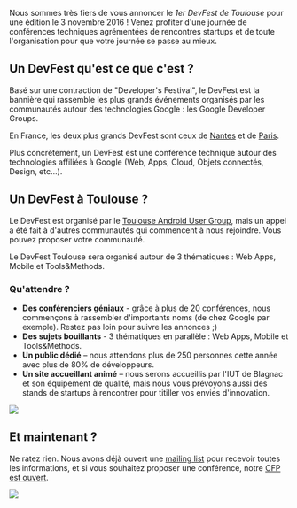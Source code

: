Nous sommes très fiers de vous annoncer le *1er DevFest de Toulouse* pour une édition le 3 novembre 2016 ! Venez profiter d'une journée de conférences techniques agrémentées de rencontres startups et de toute l'organisation pour que votre journée se passe au mieux.

## Un DevFest qu'est ce que c'est ?

Basé sur une contraction de "Developer's Festival", le DevFest est la bannière qui rassemble les plus grands événements organisés par les communautés autour des technologies Google : les Google Developer Groups.

En France, les deux plus grands DevFest sont ceux de [Nantes](https://devfest.gdgnantes.com) et de [Paris](devfest.gdgparis.com/).

Plus concrètement, un DevFest est une conférence technique autour des technologies affiliées à Google (Web, Apps, Cloud, Objets connectés, Design, etc...).

## Un DevFest à Toulouse ?

Le DevFest est organisé par le [Toulouse Android User Group](https://twitter.com/ToulouseAUG), mais un appel a été fait à d'autres communautés qui commencent à nous rejoindre. Vous pouvez proposer votre communauté.

Le DevFest Toulouse sera organisé autour de 3 thématiques : Web Apps, Mobile et Tools&Methods.

### Qu'attendre ?

* **Des conférenciers géniaux** - grâce à plus de 20 conférences, nous commençons à rassembler d'importants noms (de chez Google par exemple). Restez pas loin pour suivre les annonces ;)
* **Des sujets bouillants** - 3 thématiques en parallèle : Web Apps, Mobile et Tools&Methods.
* **Un public dédié** – nous attendons plus de 250 personnes cette année avec plus de 80% de développeurs.
* **Un site accueillant animé** – nous serons accueillis par l'IUT de Blagnac et son équipement de qualité, mais nous vous prévoyons aussi des stands de startups à rencontrer pour titiller vos envies d'innovation.

![](https://lh3.googleusercontent.com/aKylA669sMhs5Y0BrBEMJJxNeqaIzjsr-LunpvSxh9BWXcVhbZj0zuD9fY1tyjAMSAx65WI4ggyyHqOg4ovHasCZTM_hi0vNuH-zMkUOHqxuw_eq2SAXKfPpLA3fHszPEjAUvn2jjwpVJrKJmQcSSEAzUVONsXzUg7pHmXv4lsJjcw5eD_wTtKWQUwWbhrjOvEsDQV5PFgNR5bVrcjOO5nL33V8TKCxTGVJhJsVgS4pRF9CQsCcnnI6LcR7ntfmai7pohRld9YNLtz3yROOY9XqsxVU-U1F-0iE9jQLakFD5ssJyHPF2s5lTS-647fH7KXhg1SCT6CdvFBQBEk3_OSNS7WJ2RcwiWsEZAC0aotyHwJay16fT8c0rEileGHxR7o967qE3kKLKHQyH7j4a-cgE_wVAy78bn_5O9vHBWNTZodbsN6JGsKL8nm4ch6-hhWZ5t3L7XO0w2PAvphzUGROVfW4uYj_P1F_J_vBNXXNRQr8Ugku66NucDZ_I2d3F3YLHBcWfsqBZiklv1tAqv85Xy2lKee5Zvp-UGJKEp8n9YxxaiL72Aoe7VVmp3b_CyQpNSZi1QtyBIT0W7s6qzdouVuGG0HcF=w461-h346-no)

## Et maintenant ?

Ne ratez rien. Nous avons déjà ouvert une [mailing list](http://eepurl.com/b6Pgvn) pour recevoir toutes les informations, et si vous souhaitez proposer une conférence, notre [CFP est ouvert](https://devfest-toulouse.cfp.io/).

![](https://lh3.googleusercontent.com/MjdZFt3M5ndXraWA6nqOzFz5E716KTr8hNShUZ6iJWfHd9WgE3Sqc_JQKlcWX8Rhuq85b2aIwfgsBF-JiagudH4OXVB4cfZBoItY9qA3rtn8Xddj_0p7YiJNeYScApnoC_ixqhWdfz1T3VCRSgJ9_PiApo9VpL89qASXtbD08QFYAT0XBuIzzxPrzW5tj0rysm__fWnIBqDcQPyPOIaPsZyn1TXTTxGkULHkgGHHLEUcFI0s3pcz4nJXX0WJzunMXEn_jPWha3WPTT2kVV3UTztcyPx-ogoiQ-HHYYhFCtRJhRtfba7QCMU4r0TuHpk4KrIx1qTkubAkK28qpW-6uhbPAmUqYt0g-4EwUIke_3yc61uXwywSqFmsUVX4-l1aKuXzhdQXNuIfUN3NGorRA3PbFjUZauam7blH5nsmMbB51s3sxpswAzC2q19x8ZyhMFaO99ZEZjiIDryPrK9FWpQ5XLAscEn9cvnTUTkiZbrpyoMu_anQl17vq3gHt0pScje-L8TtmrZkZ3vfqbJPTp8Si5EnOaID7ERjJop5kTJPSnRPA4-CatYtOzinJWJ3PtVGIdf90CO9handYjKPahMG-XVnW2PM=w1620-h911-no)
